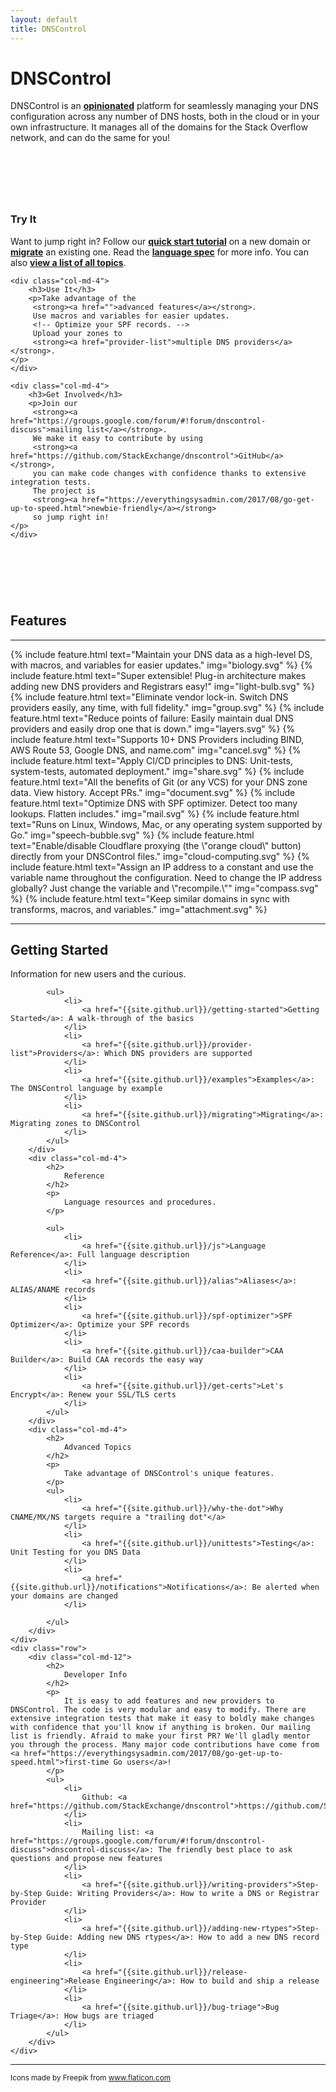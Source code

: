 ```yaml
---
layout: default
title: DNSControl
---
```


<div class="row jumbotron">
	<div class="col-md-12">
		<div>
			<h1 class="hometitle">DNSControl</h1>
			<p class="lead">DNSControl is an <strong><a href="opinions">opinionated</a></strong> platform for seamlessly managing your DNS configuration across any number of DNS hosts, both in the cloud or in your own infrastructure. It manages all of the domains for the Stack Overflow network, and can do the same for you!</p>
		</div>
	</div>
</div>

<div class="row text-center" style="padding-top: 75px;">
	<div class="col-md-4">
		<h3>Try It</h3>
		<p>Want to jump right in? Follow our
         <strong><a href="getting-started">quick start tutorial</a></strong>
         on a new domain or
         <strong><a href="migrating">migrate</a></strong>
         an existing one. Read the
         <strong><a href="js">language spec</a></strong>
         for more info. You can also <strong><a href="toc">view a list of all topics</a></strong>.
    </p>
	</div>

	<div class="col-md-4">
		<h3>Use It</h3>
		<p>Take advantage of the
         <strong><a href="">advanced features</a></strong>.
         Use macros and variables for easier updates.
         <!-- Optimize your SPF records. -->
         Upload your zones to
         <strong><a href="provider-list">multiple DNS providers</a></strong>.
    </p>
	</div>

	<div class="col-md-4">
		<h3>Get Involved</h3>
		<p>Join our
         <strong><a href="https://groups.google.com/forum/#!forum/dnscontrol-discuss">mailing list</a></strong>.
         We make it easy to contribute by using
         <strong><a href="https://github.com/StackExchange/dnscontrol">GitHub</a></strong>,
         you can make code changes with confidence thanks to extensive integration tests.
         The project is 
         <strong><a href="https://everythingsysadmin.com/2017/08/go-get-up-to-speed.html">newbie-friendly</a></strong>
         so jump right in!
    </p>
	</div>
</div>

<div class="row" style="padding-top: 75px"><div class='col-md-4 col-md-offset-4'><h2 class="text-center feature-header">Features</h2></div></div>
<hr class="feature">

<div class="row">
    {% include feature.html text="Maintain your DNS data as a high-level DS, with macros, and variables for easier updates." img="biology.svg" %}
	{% include feature.html text="Super extensible! Plug-in architecture makes adding new DNS providers and Registrars easy!" img="light-bulb.svg" %}
	{% include feature.html text="Eliminate vendor lock-in. Switch DNS providers easily, any time, with full fidelity." img="group.svg" %}
	{% include feature.html text="Reduce points of failure: Easily maintain dual DNS providers and easily drop one that is down." img="layers.svg" %}
	{% include feature.html text="Supports 10+ DNS Providers including BIND, AWS Route 53, Google DNS, and name.com" img="cancel.svg" %}
	{% include feature.html text="Apply CI/CD principles to DNS: Unit-tests, system-tests, automated deployment." img="share.svg" %}
	{% include feature.html text="All the benefits of Git (or any VCS) for your DNS zone data. View history. Accept PRs." img="document.svg" %}
	{% include feature.html text="Optimize DNS with SPF optimizer. Detect too many lookups. Flatten includes." img="mail.svg" %}
	{% include feature.html text="Runs on Linux, Windows, Mac, or any operating system supported by Go." img="speech-bubble.svg" %}
	{% include feature.html text="Enable/disable Cloudflare proxying (the \"orange cloud\" button) directly from your DNSControl files." img="cloud-computing.svg" %}
	{% include feature.html text="Assign an IP address to a constant and use the variable name throughout the configuration. Need to change the IP address globally? Just change the variable and \"recompile.\"" img="compass.svg" %}
	{% include feature.html text="Keep similar domains in sync with transforms, macros, and variables." img="attachment.svg" %}
</div>

<hr class="feature">

<div class="container-fluid">
	<div class="row">
		<div class="col-md-4">
			<h2>
				Getting Started
			</h2>
			<p>
				Information for new users and the curious.
			</p>

			<ul>
				<li>
          			<a href="{{site.github.url}}/getting-started">Getting Started</a>: A walk-through of the basics
				</li>
				<li>
					<a href="{{site.github.url}}/provider-list">Providers</a>: Which DNS providers are supported
				</li>
				<li>
					<a href="{{site.github.url}}/examples">Examples</a>: The DNSControl language by example
				</li>
				<li>
					<a href="{{site.github.url}}/migrating">Migrating</a>: Migrating zones to DNSControl
				</li>
			</ul>
		</div>
		<div class="col-md-4">
			<h2>
				Reference
			</h2>
			<p>
				Language resources and procedures.
			</p>

			<ul>
				<li>
					<a href="{{site.github.url}}/js">Language Reference</a>: Full language description
				</li>
				<li>
					<a href="{{site.github.url}}/alias">Aliases</a>: ALIAS/ANAME records
				</li>
				<li>
					<a href="{{site.github.url}}/spf-optimizer">SPF Optimizer</a>: Optimize your SPF records
				</li>
				<li>
					<a href="{{site.github.url}}/caa-builder">CAA Builder</a>: Build CAA records the easy way
				</li>
				<li>
					<a href="{{site.github.url}}/get-certs">Let's Encrypt</a>: Renew your SSL/TLS certs
				</li>
			</ul>
		</div>
		<div class="col-md-4">
			<h2>
				Advanced Topics
			</h2>
			<p>
				Take advantage of DNSControl's unique features.
			</p>
			<ul>
				<li>
					<a href="{{site.github.url}}/why-the-dot">Why CNAME/MX/NS targets require a "trailing dot"</a>
				</li>
				<li>
					<a href="{{site.github.url}}/unittests">Testing</a>: Unit Testing for you DNS Data
				</li>
				<li>
					<a href="{{site.github.url}}/notifications">Notifications</a>: Be alerted when your domains are changed
				</li>

			</ul>
		</div>
	</div>
	<div class="row">
		<div class="col-md-12">
			<h2>
				Developer Info
			</h2>
			<p>
				It is easy to add features and new providers to DNSControl. The code is very modular and easy to modify. There are extensive integration tests that make it easy to boldly make changes with confidence that you'll know if anything is broken. Our mailing list is friendly. Afraid to make your first PR? We'll gladly mentor you through the process. Many major code contributions have come from <a href="https://everythingsysadmin.com/2017/08/go-get-up-to-speed.html">first-time Go users</a>!
			</p>
			<ul>
				<li>
					Github: <a href="https://github.com/StackExchange/dnscontrol">https://github.com/StackExchange/dnscontrol</a>
				</li>
				<li>
					Mailing list: <a href="https://groups.google.com/forum/#!forum/dnscontrol-discuss">dnscontrol-discuss</a>: The friendly best place to ask questions and propose new features
				</li>
				<li>
					<a href="{{site.github.url}}/writing-providers">Step-by-Step Guide: Writing Providers</a>: How to write a DNS or Registrar Provider
				</li>
				<li>
					<a href="{{site.github.url}}/adding-new-rtypes">Step-by-Step Guide: Adding new DNS rtypes</a>: How to add a new DNS record type
				</li>
				<li>
					<a href="{{site.github.url}}/release-engineering">Release Engineering</a>: How to build and ship a release
				</li>
				<li>
					<a href="{{site.github.url}}/bug-triage">Bug Triage</a>: How bugs are triaged
				</li>
			</ul>
		</div>
	</div>
</div>

<hr class="feature">

<p><small>Icons made by Freepik from <a href="http://www.flaticon.com">www.flaticon.com</a></small></p>
